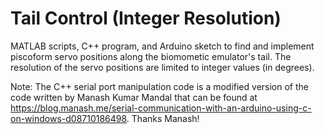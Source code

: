 # Tail Control (Integer Resolution)

MATLAB scripts, C++ program, and Arduino sketch to find and implement piscoform servo positions along the biomometic emulator's tail. The resolution of the servo positions are limited to integer values (in degrees).

Note: The C++ serial port manipulation code is a modified version of the code written by Manash Kumar Mandal that can be found at https://blog.manash.me/serial-communication-with-an-arduino-using-c-on-windows-d08710186498. Thanks Manash!
